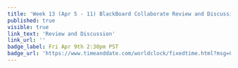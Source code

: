 ```yaml
---
title: 'Week 13 (Apr 5 - 11) BlackBoard Collaborate Review and Discussion'
published: true
visible: true
link_text: 'Review and Discussion'
link_url: ''
badge_label: Fri Apr 9th 2:30pm PST
badge_url: 'https://www.timeanddate.com/worldclock/fixedtime.html?msg=CMPT-363+Review+and+Discussion&iso=20210409T1430&p1=256&am=50'
---
```

